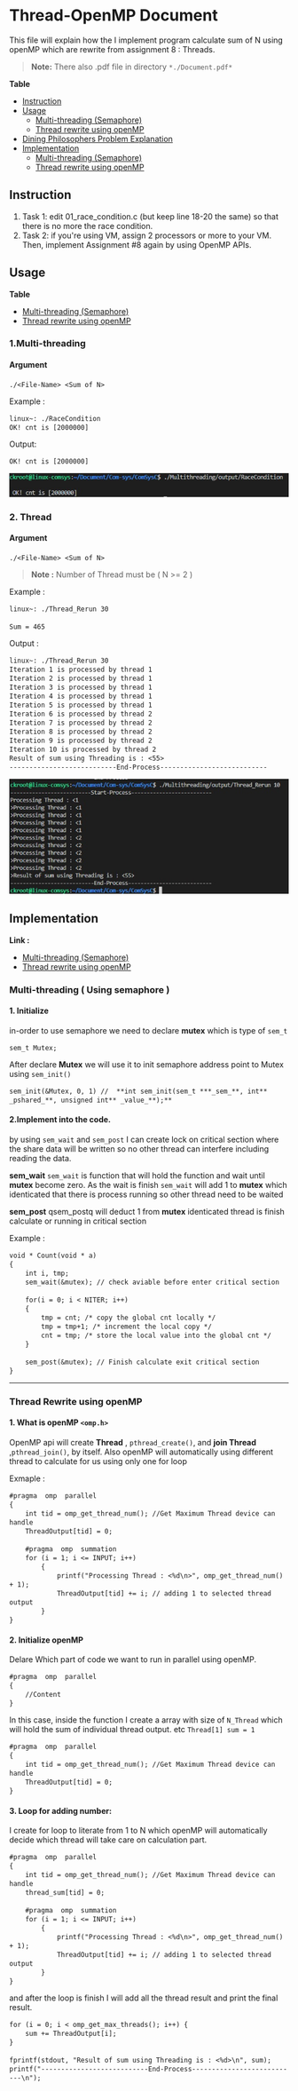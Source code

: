# Thread-OpenMP Document

This file will explain how the I implement program calculate sum of N using openMP which are rewrite from assignment 8 : Threads.

>  **Note:** There also .pdf file in directory `*./Document.pdf*`

**Table**
- [Instruction](#Instruction)
- [Usage](#usage)
	- [Multi-threading (Semaphore)](#m-usage)
	- [Thread rewrite using openMP](#t-usage)
- [Dining Philosophers Problem Explanation](#diningProblem)
- [Implementation](#Implementation)
	- [Multi-threading (Semaphore)](#Multi-threading)
	- [Thread rewrite using openMP](#openMP)
  

## <a name="instruction"></a> Instruction


1.  Task 1: edit 01_race_condition.c (but keep line 18-20 the same) so that there is no more the race condition.
2.  Task 2: if you're using VM, assign 2 processors or more to your VM. Then, implement Assignment #8 again by using OpenMP APIs.

## <a name="usage"></a> Usage

**Table**
- [Multi-threading (Semaphore)](#m-usage)
- [Thread rewrite using openMP](#t-usage)

### 1.Multi-threading <a name="m-usage"></a>
#### Argument

    ./<File-Name> <Sum of N>
    
Example :

    linux~: ./RaceCondition
    OK! cnt is [2000000]

Output:

	OK! cnt is [2000000]

![Multi-ThreadingOutputPicture](https://github.com/RyuChk/ComSysC/blob/main/Multithreading/img/RaceConditionOuput.jpg)
    
### 2. Thread <a name="t-usage"></a>
#### Argument
 
    ./<File-Name> <Sum of N>

>  **Note :** Number of Thread must be ( N >= 2 )
  
Example :

    linux~: ./Thread_Rerun 30

    Sum = 465

Output :

    linux~: ./Thread_Rerun 30
    Iteration 1 is processed by thread 1
    Iteration 2 is processed by thread 1
    Iteration 3 is processed by thread 1
    Iteration 4 is processed by thread 1
    Iteration 5 is processed by thread 1
    Iteration 6 is processed by thread 2
    Iteration 7 is processed by thread 2
    Iteration 8 is processed by thread 2
    Iteration 9 is processed by thread 2
    Iteration 10 is processed by thread 2
    Result of sum using Threading is : <55>
    ---------------------------End-Process---------------------------

![ThreadOutputPicture](https://github.com/RyuChk/ComSysC/blob/main/Multithreading/img/ThreadOutput.jpg)

## <a name="Implementation"></a> Implementation
**Link :**
- [Multi-threading (Semaphore)](#Multi-threading)
- [Thread rewrite using openMP](#openMP)
  
### <a name="Multi-threading"></a> Multi-threading ( Using semaphore )
#### 1. Initialize
in-order to use semaphore we need to declare **mutex** which is type of `sem_t`

	sem_t Mutex;

After declare **Mutex** we will use it to init semaphore address point to Mutex using `sem_init()`

	sem_init(&Mutex, 0, 1) //  **int sem_init(sem_t ***_sem_**, int** _pshared_**, unsigned int** _value_**);**

#### 2.Implement into the code.
by using `sem_wait` and `sem_post` I can create lock on critical section where the share data will be written so no other thread can interfere including reading the data.

**sem_wait**
`sem_wait` is function that will hold the function and wait until **mutex** become zero. As the wait is finish `sem_wait` will add 1 to **mutex** which identicated that there is process running so other thread need to be waited

**sem_post**
qsem_postq will deduct 1 from **mutex** identicated thread is finish calculate or running in critical section

Example :

	void * Count(void * a)
	{
		int i, tmp;
		sem_wait(&mutex); // check aviable before enter critical section
		
		for(i = 0; i < NITER; i++)
		{
			tmp = cnt; /* copy the global cnt locally */
			tmp = tmp+1; /* increment the local copy */
			cnt = tmp; /* store the local value into the global cnt */
		}
		
		sem_post(&mutex); // Finish calculate exit critical section
	}

---

### <a name="openMP"></a> Thread Rewrite using openMP

#### 1. What is openMP `<omp.h>`
OpenMP api will create **Thread** , `pthread_create()`, and **join Thread** ,`pthread_join()`, by itself. Also openMP will automatically using different thread to calculate for us using only one for loop

Exmaple :

	  
	#pragma  omp  parallel
	{
		int tid = omp_get_thread_num(); //Get Maximum Thread device can handle
		ThreadOutput[tid] = 0;

		#pragma  omp  summation
		for (i = 1; i <= INPUT; i++)
			{
				printf("Processing Thread : <%d\n>", omp_get_thread_num() + 1);
				ThreadOutput[tid] += i; // adding 1 to selected thread output
			}
	}

#### 2. Initialize openMP
Delare Which part of code we want to run in parallel using openMP.

  	#pragma  omp  parallel
	{
		//Content
	}

In this case, inside the function I create a array with size of `N_Thread` which will hold the sum of individual thread output. etc `Thread[1] sum = 1`

	#pragma  omp  parallel
	{
		int tid = omp_get_thread_num(); //Get Maximum Thread device can handle
		ThreadOutput[tid] = 0;
	}


#### 3. Loop for adding number:
I create for loop to literate from 1 to N which openMP will automatically decide which thread will take care on calculation part.

	#pragma  omp  parallel
	{
		int tid = omp_get_thread_num(); //Get Maximum Thread device can handle
		thread_sum[tid] = 0;

		#pragma  omp  summation
		for (i = 1; i <= INPUT; i++)
			{
				printf("Processing Thread : <%d\n>", omp_get_thread_num() + 1);
				ThreadOutput[tid] += i; // adding 1 to selected thread output
			}
	}

and after the loop is finish I will add all the thread result and print the final result.

	for (i = 0; i < omp_get_max_threads(); i++) {
		sum += ThreadOutput[i];
	}

	fprintf(stdout, "Result of sum using Threading is : <%d>\n", sum);
	printf("---------------------------End-Process---------------------------\n");

